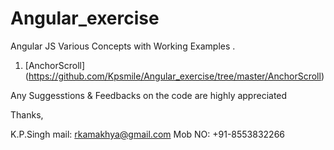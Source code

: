# Angular_exercise
Angular JS Various Concepts with Working Examples .
1. [AnchorScroll]  (https://github.com/Kpsmile/Angular_exercise/tree/master/AnchorScroll)

Any Suggesstions & Feedbacks on the code are highly appreciated 



Thanks,

K.P.Singh
mail: rkamakhya@gmail.com
Mob NO: +91-8553832266
